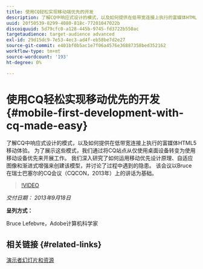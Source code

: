 ```yaml
---
title: 使用CQ轻松实现移动端优先的开发
description: 了解CQ中响应式设计的模式，以及如何提供在低带宽连接上执行的富媒体HTML5移动体验。 为了展示这些模式，我们通过将CQ站点从仅使用桌面设备转变为使用移动设备优先来开展工作。 我们深入研究了如何运用移动优先设计原理、自适应图像和渐进式增强来创建该模型，并讨论了过程中遇到的隐患。 该会议以Bruce在瑞士巴塞尔的CQ会议（CQCON，2013年）上的讲话为基础。
uuid: 20f50539-8299-4080-818c-77201047022b
discoiquuid: 5d79cfc0-a128-445b-9745-fd3722b550ac
targetaudience: target-audience advanced
exl-id: 29d15dc9-7e53-4ec3-ad4f-eb58be7d2e27
source-git-commit: e401bf0b5ac1e7f06a4576e36887358bed352162
workflow-type: tm+mt
source-wordcount: '193'
ht-degree: 0%

---
```


# 使用CQ轻松实现移动优先的开发{#mobile-first-development-with-cq-made-easy}

了解CQ中响应式设计的模式，以及如何提供在低带宽连接上执行的富媒体HTML5移动体验。 为了展示这些模式，我们通过将CQ站点从仅使用桌面设备转变为使用移动设备优先来开展工作。 我们深入研究了如何运用移动优先设计原理、自适应图像和渐进式增强来创建该模型，并讨论了过程中遇到的隐患。 该会议以Bruce在瑞士巴塞尔的CQ会议（CQCON，2013年）上的讲话为基础。

>[!VIDEO](https://video.tv.adobe.com/v/19572/?quality=9)

*交付日期： 2013年9月18日*

**呈列方式：**

Bruce Lefebvre，Adobe计算机科学家

## 相关链接 {#related-links}

[演示者幻灯片和资源](https://brucelefebvre.com/blog/2013/09/18/cq-gems-mobile-first-development/)
